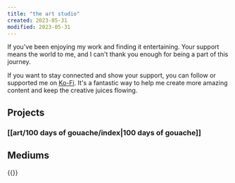 ```yaml
---
title: "the art studio"
created: 2023-05-31
modified: 2023-05-31
---
```


If you've been enjoying my work and finding it entertaining. Your support means the world to me, and I can't thank you enough for being a part of this journey.

If you want to stay connected and show your support, you can follow or supported me on [Ko-Fi](https://ko-fi.com/errbufferoverfl). It's a fantastic way to help me create more amazing content and keep the creative juices flowing.

## Projects

### [[art/100 days of gouache/index|100 days of gouache]]


## Mediums

{{<page-tagged tag="medium">}}